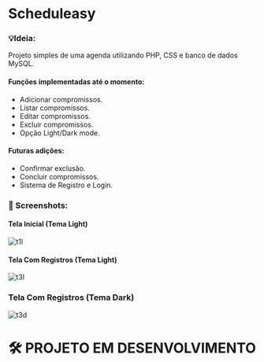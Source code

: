 # Scheduleasy

### 💡Ideia:
Projeto simples de uma agenda  utilizando PHP, CSS e banco de dados MySQL.

#### Funções implementadas até o momento:

 * Adicionar compromissos.
 * Listar compromissos.
 * Editar compromissos.
 * Excluir compromissos.
 * Opção Light/Dark mode.

#### Futuras adições:
 * Confirmar exclusão.
 * Concluir compromissos.
 * Sistema de Registro e Login.


### 📸 Screenshots:

#### Tela Inicial (Tema Light)

![t1l](https://user-images.githubusercontent.com/51165259/128094305-764c9052-a47d-4979-9259-855bd77fe0d0.png)


#### Tela Com Registros (Tema Light)

![t3l](https://user-images.githubusercontent.com/51165259/128095215-778d1302-f3f2-4cc1-8e53-1dfc033285f6.png)


### Tela Com Registros (Tema Dark)

![t3d](https://user-images.githubusercontent.com/51165259/128095460-f8eccb1a-3d7f-49b5-b4c5-d4b624fe8dad.png)


# 🛠 PROJETO EM DESENVOLVIMENTO
